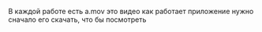 В каждой работе есть a.mov это видео как работает приложение нужно сначало его скачать, что бы посмотреть
